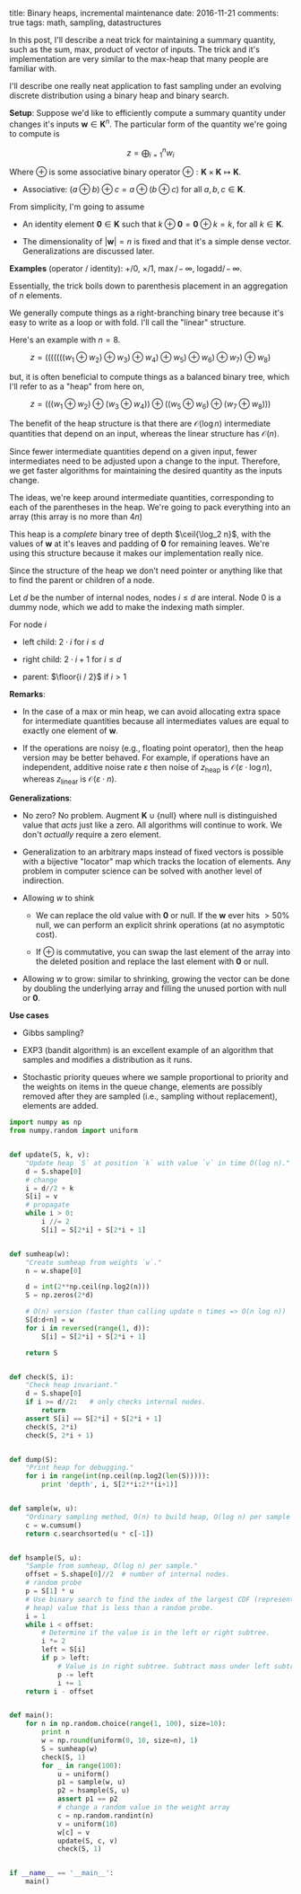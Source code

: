 title: Binary heaps, incremental maintenance
date: 2016-11-21
comments: true
tags: math, sampling, datastructures


In this post, I'll describe a neat trick for maintaining a summary quantity,
such as the sum, max, product of vector of inputs. The trick and it's
implementation are very similar to the max-heap that many people are familiar
with.

I'll describe one really neat application to fast sampling under an evolving
discrete distribution using a binary heap and binary search.


**Setup**: Suppose we'd like to efficiently compute a summary quantity under
changes it's inputs $\boldsymbol{w} \in \boldsymbol{K}^n$. The particular form
of the quantity we're going to compute is

$$
z = \bigoplus_{i=1}^n w_i
$$

Where $\oplus$ is some associative binary operator $\oplus: \boldsymbol{K}
\times \boldsymbol{K} \mapsto \boldsymbol{K}$.

 * Associative: $(a \oplus b) \oplus c = a \oplus (b \oplus c)$ for all $a,b,c
   \in \boldsymbol{K}$.

From simplicity, I'm going to assume

 * An identity element $\boldsymbol{0} \in \boldsymbol{K}$ such that $k \oplus \boldsymbol{0}
   = \boldsymbol{0} \oplus k = k$, for all $k \in \boldsymbol{K}$.

 * The dimensionality of $|\boldsymbol{w}|=n$ is fixed and that it's a simple
   dense vector. Generalizations are discussed later.

**Examples** (operator / identity): $+/0$, $\times/1$, $\max/\!-\!\!\infty$,
  $\text{logadd}/\!-\!\!\infty$.

<!--
In many cases, $\oplus$ has an inverse $\ominus$ where $c = (a \oplus b)$, $c
\in \boldsymbol{K}$, $b = a \ominus (a \oplus b)$ and $c \ominus b = a$.

Thinking beyond sum. Not all operators have an inverse!

Let
$$
z = \sum_{i=1}^n w_i
$$

Suppose we change $w_k$,

Version 1:
$$
z^{\text{new}} = z^{\text{old}} - w_k^{\text{old}} + w_k^{\text{new}}
$$

A famous example is max, $z = \max_{i=1}^n w_i$. With max is no (general)
inverse operator.

  Most people learning the max-heap data structure in CS101 for doing exactly
  this. Although, it is only taught for max, so maybe you haven't thought about
  it more abstractly.

Another example, logadd. Using it's inverse, logsub, is very unstable. Take
$\boldsymbol{w} = \gamma \cdot \boldsymbol{w}'$. As $\gamma \rightarrow \infty,$
$z \rightarrow \max_i w'_i$. Very few 'bits of information' from elements other
than the max are available in z.

-->

Essentially, the trick boils down to parenthesis placement in an aggregation of
$n$ elements.

We generally compute things as a right-branching binary tree because it's easy
to write as a loop or with fold. I'll call the "linear" structure.

Here's an example with $n=8$.

$$
z = (((((((w_1 \oplus w_2) \oplus w_3) \oplus w_4) \oplus w_5) \oplus w_6) \oplus w_7) \oplus w_8)
$$

but, it is often beneficial to compute things as a balanced binary tree, which
I'll refer to as a "heap" from here on,

$$
z = (((w_1 \oplus w_2) \oplus (w_3 \oplus w_4)) \oplus ((w_5 \oplus w_6) \oplus (w_7 \oplus w_8)))
$$

The benefit of the heap structure is that there are $\mathcal{O}(\log n)$
intermediate quantities that depend on an input, whereas the linear structure
has $\mathcal{O}(n)$.

Since fewer intermediate quantities depend on a given input, fewer intermediates
need to be adjusted upon a change to the input. Therefore, we get faster
algorithms for maintaining the desired quantity as the inputs change.


<!--
 * The datastructure: Bottom-most level of the heap has size n' =
   next-power-of-two(n). The number of internal nodes in the tree is n'-1. We
   have a dummy node at position zero to make indexing math simpler. So, we
   allocate twice the size of the bottom level to fit internal nodes. Thus, the
   overal data structure is <4*n in the worst case because the next power of two
   <2n and then we have another factor of two for internal nodes.
-->

The ideas, we're keep around intermediate quantities, corresponding to each of
the parentheses in the heap. We're going to pack everything into an array (this
array is no more than $4 n$)

This heap is a *complete* binary tree of depth $\ceil{\log_2 n}$, with the
values of $\boldsymbol{w}$ at it's leaves and padding of $\boldsymbol{0}$ for
remaining leaves. We're using this structure because it makes our implementation
really nice.

Since the structure of the heap we don't need pointer or anything like that to
find the parent or children of a node.

Let $d$ be the number of internal nodes, nodes $i \le d$ are interal. Node $0$
is a dummy node, which we add to make the indexing math simpler.

For node $i$

 * left child: ${2 \cdot i}$ for $i \le d$

 * right child: ${2 \cdot i + 1}$ for $i \le d$

 * parent: $\floor{i / 2}$ if $i > 1$


**Remarks**:

 * In the case of a max or min heap, we can avoid allocating extra space for
   intermediate quantities because all intermediates values are equal to exactly
   one element of $\boldsymbol{w}$.

 * If the operations are noisy (e.g., floating point operator), then the heap
   version may be better behaved. For example, if operations have an
   independent, additive noise rate $\varepsilon$ then noise of
   $z_{\text{heap}}$ is $\mathcal{O}(\varepsilon \cdot \log n)$, whereas
   $z_{\text{linear}}$ is $\mathcal{O}(\varepsilon \cdot n)$.

<!--
 * Note that changeprop need to have a heap structure, even the right-branching
   structure is amenable to changeprop, but the heap-structured code is likely
   to be faster because we can bound the amount stuff we'll need to adjust.
-->

**Generalizations**:

 * No zero? No problem. Augment $\boldsymbol{K} \cup \{ \textsf{null} \}$ where
   $\textsf{null}$ is distinguished value that *acts* just like a zero. All
   algorithms will continue to work. We don't *actually* require a zero element.

 * Generalization to an arbitrary maps instead of fixed vectors is possible with
   a bijective "locator" map which tracks the location of elements. Any problem
   in computer science can be solved with another level of indirection.

 * Allowing $w$ to shink

    - We can replace the old value with $\boldsymbol{0}$ or $\textsf{null}$. If
      the $\boldsymbol{w}$ ever hits $>50\%$ $\textsf{null}$, we can perform an
      explicit shrink operations (at no asymptotic cost).

    - If $\oplus$ is commutative, you can swap the last element of the array into
      the deleted position and replace the last element with $\boldsymbol{0}$ or
      $\textsf{null}$.

 * Allowing $w$ to grow: similar to shrinking, growing the vector can be done by
   doubling the underlying array and filling the unused portion with
   $\textsf{null}$ or $\boldsymbol{0}$.


**Use cases**

 * Gibbs sampling?

 * EXP3 (bandit algorithm) is an excellent example of an algorithm that samples
   and modifies a distribution as it runs.

 * Stochastic priority queues where we sample proportional to priority and the
   weights on items in the queue change, elements are possibly removed after
   they are sampled (i.e., sampling without replacement), elements are added.


```python
import numpy as np
from numpy.random import uniform


def update(S, k, v):
    "Update heap `S` at position `k` with value `v` in time O(log n)."
    d = S.shape[0]
    # change
    i = d//2 + k
    S[i] = v
    # propagate
    while i > 0:
        i //= 2
        S[i] = S[2*i] + S[2*i + 1]


def sumheap(w):
    "Create sumheap from weights `w`."
    n = w.shape[0]

    d = int(2**np.ceil(np.log2(n)))
    S = np.zeros(2*d)

    # O(n) version (faster than calling update n times => O(n log n))
    S[d:d+n] = w
    for i in reversed(range(1, d)):
        S[i] = S[2*i] + S[2*i + 1]

    return S


def check(S, i):
    "Check heap invariant."
    d = S.shape[0]
    if i >= d//2:   # only checks internal nodes.
        return
    assert S[i] == S[2*i] + S[2*i + 1]
    check(S, 2*i)
    check(S, 2*i + 1)


def dump(S):
    "Print heap for debugging."
    for i in range(int(np.ceil(np.log2(len(S))))):
        print 'depth', i, S[2**i:2**(i+1)]


def sample(w, u):
    "Ordinary sampling method, O(n) to build heap, O(log n) per sample after that."
    c = w.cumsum()
    return c.searchsorted(u * c[-1])


def hsample(S, u):
    "Sample from sumheap, O(log n) per sample."
    offset = S.shape[0]//2  # number of internal nodes.
    # random probe
    p = S[1] * u
    # Use binary search to find the index of the largest CDF (represented as a
    # heap) value that is less than a random probe.
    i = 1
    while i < offset:
        # Determine if the value is in the left or right subtree.
        i *= 2
        left = S[i]
        if p > left:
            # Value is in right subtree. Subtract mass under left subtree.
            p -= left
            i += 1
    return i - offset


def main():
    for n in np.random.choice(range(1, 100), size=10):
        print n
        w = np.round(uniform(0, 10, size=n), 1)
        S = sumheap(w)
        check(S, 1)
        for _ in range(100):
            u = uniform()
            p1 = sample(w, u)
            p2 = hsample(S, u)
            assert p1 == p2
            # change a random value in the weight array
            c = np.random.randint(n)
            v = uniform(10)
            w[c] = v
            update(S, c, v)
            check(S, 1)


if __name__ == '__main__':
    main()
```
